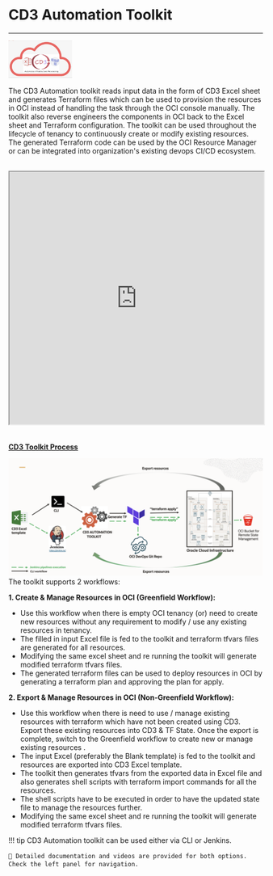 # **CD3 Automation Toolkit**  
---
<img width="25%" height="30%"  alt="CD3 Logo" src= "../images/CD3-logo.png"> 


The CD3 Automation toolkit reads input data in the form of CD3 Excel sheet and generates Terraform files which can be used to provision the resources in OCI instead of handling the task through the OCI console manually. The toolkit also reverse engineers the components in OCI back to the Excel sheet and Terraform configuration. The toolkit can be used throughout the lifecycle of tenancy to continuously create or modify existing resources. The generated Terraform code can be used by the OCI Resource Manager or can be integrated into organization's existing devops CI/CD ecosystem.


<br>

<iframe width="100%" height="500" src="https://www.youtube.com/embed/watch?v=TSNu0pUHYsE&list=PLPIzp-E1msrbJ3WawXVhzimQnLw5iafcp&index=1">
</iframe>

<br>
<br>


<u> **CD3 Toolkit Process</u>**


<img width="1049" alt="CD3 Toolkit Process" src="../images/CD3-Process.png">

<br>
The toolkit supports 2 workflows:<br>

**1. Create & Manage Resources in OCI (Greenfield Workflow):**

- Use this workflow when there is empty OCI tenancy (or) need to create new resources without any requirement to modify / use any existing resources in tenancy.
- The filled in input Excel file is fed to the toolkit and terraform tfvars files are generated for all resources.
- Modifying the same excel sheet and re running the toolkit will generate modified terraform tfvars files.<br>
- The generated terraform files can be used to deploy resources in OCI by generating a terraform plan and approving the plan for apply. <br>

**2. Export & Manage Resources in OCI (Non-Greenfield Workflow):**

- Use this workflow when there is need to use / manage existing resources with terraform which have not been created using CD3. Export these existing resources into CD3 & TF State. Once the export is complete, switch to the Greenfield workflow to create new or manage existing resources .
- The input Excel (preferably the Blank template) is fed to the toolkit and resources are exported into CD3 Excel template. <br>
- The toolkit then generates tfvars from the exported data in Excel file and also generates shell scripts with terraform import commands for all the resources.<br>
- The shell scripts have to be executed in order to have the updated state file to manage the resources further.<br>
- Modifying the same excel sheet and re running the toolkit will generate modified terraform tfvars files.<br>


!!! tip
	CD3 Automation toolkit can be used either via CLI or Jenkins.
  
	📖 Detailed documentation and videos are provided for both options. Check the left panel for navigation.


<br>



